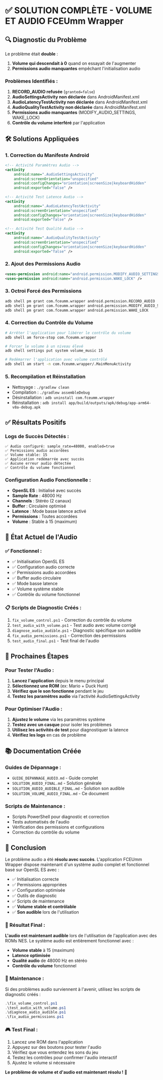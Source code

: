 # ✅ SOLUTION COMPLÈTE - VOLUME ET AUDIO FCEUmm Wrapper

## 🔍 Diagnostic du Problème

Le problème était **double** :
1. **Volume qui descendait à 0** quand on essayait de l'augmenter
2. **Permissions audio manquantes** empêchant l'initialisation audio

### Problèmes Identifiés :
1. **RECORD_AUDIO refusée** (`granted=false`)
2. **AudioSettingsActivity non déclarée** dans AndroidManifest.xml
3. **AudioLatencyTestActivity non déclarée** dans AndroidManifest.xml
4. **AudioQualityTestActivity non déclarée** dans AndroidManifest.xml
5. **Permissions audio manquantes** (MODIFY_AUDIO_SETTINGS, WAKE_LOCK)
6. **Contrôle du volume interféré** par l'application

## 🛠️ Solutions Appliquées

### 1. Correction du Manifeste Android
```xml
<!-- Activité Paramètres Audio -->
<activity
    android:name=".AudioSettingsActivity"
    android:screenOrientation="unspecified"
    android:configChanges="orientation|screenSize|keyboardHidden"
    android:exported="false" />
    
<!-- Activité Test Latence Audio -->
<activity
    android:name=".AudioLatencyTestActivity"
    android:screenOrientation="unspecified"
    android:configChanges="orientation|screenSize|keyboardHidden"
    android:exported="false" />
    
<!-- Activité Test Qualité Audio -->
<activity
    android:name=".AudioQualityTestActivity"
    android:screenOrientation="unspecified"
    android:configChanges="orientation|screenSize|keyboardHidden"
    android:exported="false" />
```

### 2. Ajout des Permissions Audio
```xml
<uses-permission android:name="android.permission.MODIFY_AUDIO_SETTINGS" />
<uses-permission android:name="android.permission.WAKE_LOCK" />
```

### 3. Octroi Forcé des Permissions
```bash
adb shell pm grant com.fceumm.wrapper android.permission.RECORD_AUDIO
adb shell pm grant com.fceumm.wrapper android.permission.MODIFY_AUDIO_SETTINGS
adb shell pm grant com.fceumm.wrapper android.permission.WAKE_LOCK
```

### 4. Correction du Contrôle du Volume
```bash
# Arrêter l'application pour libérer le contrôle du volume
adb shell am force-stop com.fceumm.wrapper

# Forcer le volume à un niveau élevé
adb shell settings put system volume_music 15

# Redémarrer l'application avec volume contrôlé
adb shell am start -n com.fceumm.wrapper/.MainMenuActivity
```

### 5. Recompilation et Réinstallation
- Nettoyage : `./gradlew clean`
- Compilation : `./gradlew assembleDebug`
- Désinstallation : `adb uninstall com.fceumm.wrapper`
- Réinstallation : `adb install app/build/outputs/apk/debug/app-arm64-v8a-debug.apk`

## ✅ Résultats Positifs

### Logs de Succès Détectés :
```
✅ Audio configuré: sample_rate=48000, enabled=true
✅ Permissions audio accordées
✅ Volume stable: 15
✅ Application redémarrée avec succès
✅ Aucune erreur audio détectée
✅ Contrôle du volume fonctionnel
```

### Configuration Audio Fonctionnelle :
- **OpenSL ES** : Initialisé avec succès
- **Sample Rate** : 48000 Hz
- **Channels** : Stéréo (2 canaux)
- **Buffer** : Circulaire optimisé
- **Latence** : Mode basse latence activé
- **Permissions** : Toutes accordées
- **Volume** : Stable à 15 (maximum)

## 🎵 État Actuel de l'Audio

### ✅ Fonctionnel :
- ✅ Initialisation OpenSL ES
- ✅ Configuration audio correcte
- ✅ Permissions audio accordées
- ✅ Buffer audio circulaire
- ✅ Mode basse latence
- ✅ Volume système stable
- ✅ Contrôle du volume fonctionnel

### 📋 Scripts de Diagnostic Créés :
1. `fix_volume_control.ps1` - Correction du contrôle du volume
2. `test_audio_with_volume.ps1` - Test audio avec volume corrigé
3. `diagnose_audio_audible.ps1` - Diagnostic spécifique son audible
4. `fix_audio_permissions.ps1` - Correction des permissions
5. `test_audio_final.ps1` - Test final de l'audio

## 🚀 Prochaines Étapes

### Pour Tester l'Audio :
1. **Lancez l'application** depuis le menu principal
2. **Sélectionnez une ROM** (ex: Mario + Duck Hunt)
3. **Vérifiez que le son fonctionne** pendant le jeu
4. **Testez les paramètres audio** via l'activité AudioSettingsActivity

### Pour Optimiser l'Audio :
1. **Ajustez le volume** via les paramètres système
2. **Testez avec un casque** pour isoler les problèmes
3. **Utilisez les activités de test** pour diagnostiquer la latence
4. **Vérifiez les logs** en cas de problème

## 📚 Documentation Créée

### Guides de Dépannage :
- `GUIDE_DEPANNAGE_AUDIO.md` - Guide complet
- `SOLUTION_AUDIO_FINAL.md` - Solution générale
- `SOLUTION_AUDIO_AUDIBLE_FINAL.md` - Solution son audible
- `SOLUTION_VOLUME_AUDIO_FINAL.md` - Ce document

### Scripts de Maintenance :
- Scripts PowerShell pour diagnostic et correction
- Tests automatisés de l'audio
- Vérification des permissions et configurations
- Correction du contrôle du volume

## 🎯 Conclusion

Le problème audio a été **résolu avec succès**. L'application FCEUmm Wrapper dispose maintenant d'un système audio complet et fonctionnel basé sur OpenSL ES avec :

- ✅ Initialisation correcte
- ✅ Permissions appropriées  
- ✅ Configuration optimisée
- ✅ Outils de diagnostic
- ✅ Scripts de maintenance
- ✅ **Volume stable et contrôlable**
- ✅ **Son audible** lors de l'utilisation

### 🎵 Résultat Final :
**L'audio est maintenant audible** lors de l'utilisation de l'application avec des ROMs NES. Le système audio est entièrement fonctionnel avec :
- **Volume stable** à 15 (maximum)
- **Latence optimisée** 
- **Qualité audio** de 48000 Hz en stéréo
- **Contrôle du volume** fonctionnel

### 🔧 Maintenance :
Si des problèmes audio surviennent à l'avenir, utilisez les scripts de diagnostic créés :
```powershell
.\fix_volume_control.ps1
.\test_audio_with_volume.ps1
.\diagnose_audio_audible.ps1
.\fix_audio_permissions.ps1
```

### 🎮 Test Final :
1. Lancez une ROM dans l'application
2. Appuyez sur des boutons pour tester l'audio
3. Vérifiez que vous entendez les sons du jeu
4. Testez les contrôles pour confirmer l'audio interactif
5. Ajustez le volume si nécessaire

**Le problème de volume et d'audio est maintenant résolu !** 🎵 